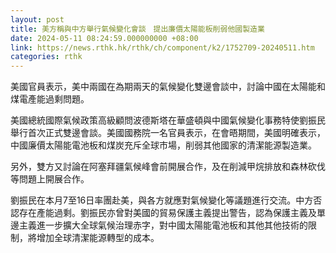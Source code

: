 ```yaml
---
layout: post
title: 美方稱與中方舉行氣候變化會談　提出廉價太陽能板削弱他國製造業
date: 2024-05-11 08:24:59.000000000 +08:00
link: https://news.rthk.hk/rthk/ch/component/k2/1752709-20240511.htm
categories: rthk
---
```


美國官員表示，美中兩國在為期兩天的氣候變化雙邊會談中，討論中國在太陽能和煤電產能過剩問題。

美國總統國際氣候政策高級顧問波德斯塔在華盛頓與中國氣候變化事務特使劉振民舉行首次正式雙邊會談。美國國務院一名官員表示，在會晤期間，美國明確表示，中國廉價太陽能電池板和煤炭充斥全球市場，削弱其他國家的清潔能源製造業。

另外，雙方又討論在阿塞拜疆氣候峰會前開展合作，及在削減甲烷排放和森林砍伐等問題上開展合作。

劉振民在本月7至16日率團赴美，與各方就應對氣候變化等議題進行交流。中方否認存在產能過剩。劉振民亦曾對美國的貿易保護主義提出警告，認為保護主義及單邊主義進一步擴大全球氣候治理赤字，對中國太陽能電池板和其他其他技術的限制，將增加全球清潔能源轉型的成本。
